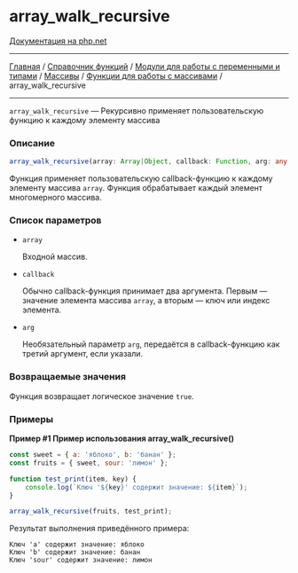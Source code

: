 # array_walk_recursive

[Документация на php.net](https://www.php.net/manual/ru/function.array-walk-recursive.php)

---

[Главная](../../../../../README.md) / [Справочник функций](../../../../funcref.md) /
[Модули для работы с переменными и типами](../../../vartype.md) / [Массивы](../../array.md) /
[Функции для работы с массивами](../func.md) / array_walk_recursive

---

`array_walk_recursive` — Рекурсивно применяет пользовательскую функцию к каждому элементу массива

### Описание

```ts
array_walk_recursive(array: Array|Object, callback: Function, arg: any = null): true
```

Функция применяет пользовательскую callback-функцию к каждому элементу массива `array`. Функция
обрабатывает каждый элемент многомерного массива.

### Список параметров

-   `array`

    Входной массив.

-   `callback`

    Обычно callback-функция принимает два аргумента. Первым — значение элемента массива `array`, а
    вторым — ключ или индекс элемента.

-   `arg`

    Необязательный параметр `arg`, передаётся в callback-функцию как третий аргумент, если указали.

### Возвращаемые значения

Функция возвращает логическое значение `true`.

### Примеры

**Пример #1 Пример использования array_walk_recursive()**

```js
const sweet = { a: 'яблоко', b: 'банан' };
const fruits = { sweet, sour: 'лимон' };

function test_print(item, key) {
    console.log(`Ключ '${key}' содержит значение: ${item}`);
}

array_walk_recursive(fruits, test_print);
```

Результат выполнения приведённого примера:

    Ключ 'a' содержит значение: яблоко
    Ключ 'b' содержит значение: банан
    Ключ 'sour' содержит значение: лимон
